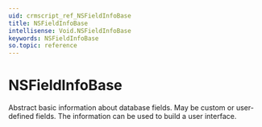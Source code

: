 ```yaml
---
uid: crmscript_ref_NSFieldInfoBase
title: NSFieldInfoBase
intellisense: Void.NSFieldInfoBase
keywords: NSFieldInfoBase
so.topic: reference
---
```


# NSFieldInfoBase

Abstract basic information about database fields. May be custom or user-defined fields. The information can be used to build a user interface.
